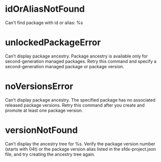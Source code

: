 # idOrAliasNotFound

Can't find package with id or alias: %s

# unlockedPackageError

Can’t display package ancestry. Package ancestry is available only for second-generation managed packages. Retry this command and specify a second-generation managed package or package version.

# noVersionsError

Can’t display package ancestry. The specified package has no associated released package versions. Retry this command after you create and promote at least one package version.

# versionNotFound

Can’t display the ancestry tree for %s. Verify the package version number (starts with 04t) or the package version alias listed in the sfdx-project.json file, and try creating the ancestry tree again.
